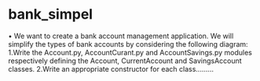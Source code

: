 # bank_simpel
• We want to create a bank account management application. We will simplify the types of bank accounts by considering the following diagram: 1.Write the Account.py, AccountCurant.py and AccountSavings.py modules respectively defining the Account, CurrentAccount and SavingsAccount classes. 2.Write an appropriate constructor for each class.........
